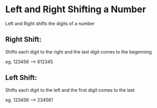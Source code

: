 # Left and Right Shifting a Number
Left and Right shifts the digits of a number

## Right Shift:

Shifts each digit to the right and the last digit comes to the begenning

eg. 123456 --> 612345

## Left Shift:

Shifts each digit to the left and the first digit comes to the last

eg. 123456 --> 234561
